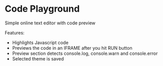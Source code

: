 # Code Playground
Simple online text editor with code preview

Features:
- Highlights Javascript code 
- Previews the code in an IFRAME after you hit RUN button 
- Preview section detects console.log, console.warn and console.error
- Selected theme is saved

